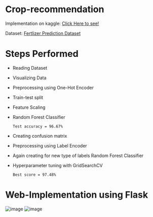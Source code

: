 # Crop-recommendation
Implementation on kaggle: [Click Here to see!](https://www.kaggle.com/nandinibagga/fertilizer-type-prediction)

Dataset: [Fertlizer Prediction Dataset](https://www.kaggle.com/gdabhishek/fertilizer-prediction)

# Steps Performed
* Reading Dataset
* Visualizing Data
* Preprocessing using One-Hot Encoder
* Train-test split
* Feature Scaling
* Random Forest Classifier

      Test accuracy = 96.67%

* Creating confusion matrix
* Preprocessing using Label Encoder
* Again creating for new type of labels Random Forest Classifier
* Hyperparameter tuning with GridSearchCV
  
      Best score = 97.48%
      
# Web-Implementation using Flask
![image](https://user-images.githubusercontent.com/56165694/129437840-bf2f4534-7ea4-435a-830e-76de2d20320b.png)
![image](https://user-images.githubusercontent.com/56165694/129437863-401f501a-269b-46bd-8f99-4d5334643cbc.png)


